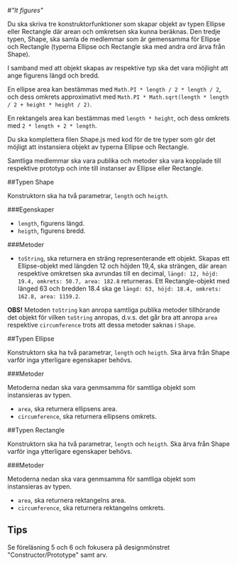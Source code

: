#_"It figures"_

Du ska skriva tre konstruktorfunktioner som skapar objekt av typen Ellipse eller Rectangle där arean och omkretsen ska kunna beräknas. Den tredje typen, Shape, ska samla de medlemmar som är gemensamma för Ellipse och Rectangle (typerna Ellipse och Rectangle ska med andra ord ärva från Shape).  

I samband med att objekt skapas av respektive typ ska det vara möjlight att ange figurens längd och bredd.  

En ellipse area kan bestämmas med `Math.PI * length / 2 * length / 2`, och dess omkrets approximativt med `Math.PI * Math.sqrt(length * length / 2 + height * height / 2)`.

En rektangels area kan bestämmas med `length * height`, och dess omkrets med `2 * length + 2 * length`.

Du ska komplettera filen Shape.js med kod för de tre typer som gör det möjligt att instansiera objekt av typerna Ellipse och Rectangle.

Samtliga medlemmar ska vara publika och metoder ska vara kopplade till respektive prototyp och inte till instanser av Ellipse eller Rectangle.   

##Typen Shape

Konstruktorn ska ha två parametrar, `length` och `heigth`.

###Egenskaper
- `length`, figurens längd.
- `heigth`, figurens bredd.

###Metoder
- `toString`, ska returnera en sträng representerande ett objekt. Skapas ett Ellipse-objekt med längden 12 och höjden 19,4, ska strängen, där arean respektive omkretsen ska avrundas till en decimal, `längd: 12, höjd: 19.4, omkrets: 50.7, area: 182.8` returneras. Ett Rectangle-objekt med länged 63 och bredden 18.4 ska ge `längd: 63, höjd: 18.4, omkrets: 162.8, area: 1159.2`.

**OBS!** Metoden `toString` kan anropa samtliga publika metoder tillhörande det objekt för vilken `toString` anropas, d.v.s. det går bra att anropa `area` respektive `circumference` trots att dessa metoder saknas i `Shape`.   

##Typen Ellipse

Konstruktorn ska ha två parametrar, `length` och `heigth`. Ska ärva från Shape varför inga ytterligare egenskaper behövs.

###Metoder

Metoderna nedan ska vara genmsamma för samtliga objekt som instansieras av typen.

- `area`, ska returnera ellipsens area.
- `circumference`, ska returnera ellipsens omkrets.

##Typen Rectangle

Konstruktorn ska ha två parametrar, `length` och `heigth`. Ska ärva från Shape varför inga ytterligare egenskaper behövs.

###Metoder

Metoderna nedan ska vara genmsamma för samtliga objekt som instansieras av typen.

- `area`, ska returnera rektangelns area.
- `circumference`, ska returnera rektangelns omkrets.

## Tips

Se föreläsning 5 och 6 och fokusera på designmönstret "Constructor/Prototype" samt arv.